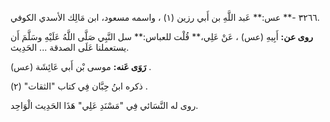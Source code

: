 ٣٢٦٦ -** عس:** عَبد اللَّهِ بن أَبي رزين (١) ، واسمه مسعود، ابن مَالِك الأسدي الكوفي.

**روى عن:** أَبِيهِ (عس) ، عَنْ عَلِي،** قُلْت للعباس:** سل النَّبِي صَلَّى اللَّهُ عَلَيْهِ وسَلَّمَ أَن يستعملنا عَلَى الصدقة ... الحَدِيث.

**رَوَى عَنه:** موسى بْن أَبي عَائِشَة (عس) .

ذكره ابنُ حِبَّان فِي كتاب "الثقات" (٢) .

روى له النَّسَائي فِي "مَسْنَدِ عَلِي" هَذَا الحَدِيث الْوَاحِد.